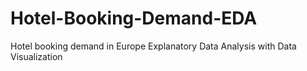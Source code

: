 # Hotel-Booking-Demand-EDA
Hotel booking demand in Europe Explanatory Data Analysis with Data Visualization
